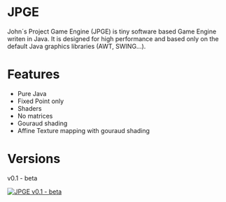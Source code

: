 # JPGE
John´s Project Game Engine (JPGE) is tiny software based Game Engine writen in Java. It is designed for high performance and based only on the default Java graphics libraries (AWT, SWING...).

# Features
* Pure Java
* Fixed Point only
* Shaders
* No matrices
* Gouraud shading
* Affine Texture mapping with gouraud shading

# Versions
v0.1 - beta

[![JPGE v0.1 - beta](https://i9.ytimg.com/vi/LnPAomKeT5o/mq2.jpg?sqp=CKi89t4F&rs=AOn4CLASozT4nfVeVfR2FnIoxBwHSspHww)](https://www.youtube.com/watch?v=LnPAomKeT5o&t=1s)
